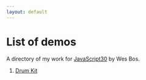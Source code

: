 ```yaml
---
layout: default
---
```


# List of demos

A directory of my work for [JavaScript30](https://javascript30.com/) by Wes Bos.

1. [Drum Kit](/01-drum-kit/)
